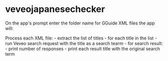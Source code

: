 # veveojapanesechecker

On the app's prompt enter the folder name for GGuide XML files
the app will:

  Process each XML file:
    - extract the list of titles
      - for each title in the list
        - run Veveo search request with the title as a search tearm
          - for search result:
            - print number of responses
            - print each result title with the original search term
